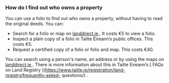 ###  **How do I find out who owns a property**

You can use a folio to find out who owns a property, without having to read
the original deeds. You can:

  * Search for a folio or map on [ landdirect.ie ](https://www.landdirect.ie/pramap.aspx/) . It costs €5 to view a folio. 
  * Inspect a plain copy of a folio in Tailte Éireann’s public offices. This costs €5. 
  * Request a certified copy of a folio or folio and map. This costs €40. 

You can search using a person's name, an address or by using the maps on [
landdirect.ie ](https://www.landdirect.ie/index) . There is more information
about this in Tailte Eireann’s [ FAQs on Land Registry
](https://www.tailte.ie/registration/land-registry/frequently-asked-
questions/) .
